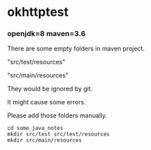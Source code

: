 # okhttptest

### openjdk=8 maven=3.6

There are some empty folders in maven project.

"src/test/resources"

"src/main/resources"

They would be ignored by git.

It might cause some errors.

Please add those folders manually.
```
cd some_java_notes
mkdir src/test src/test/resources
mkdir src/main/resources
```